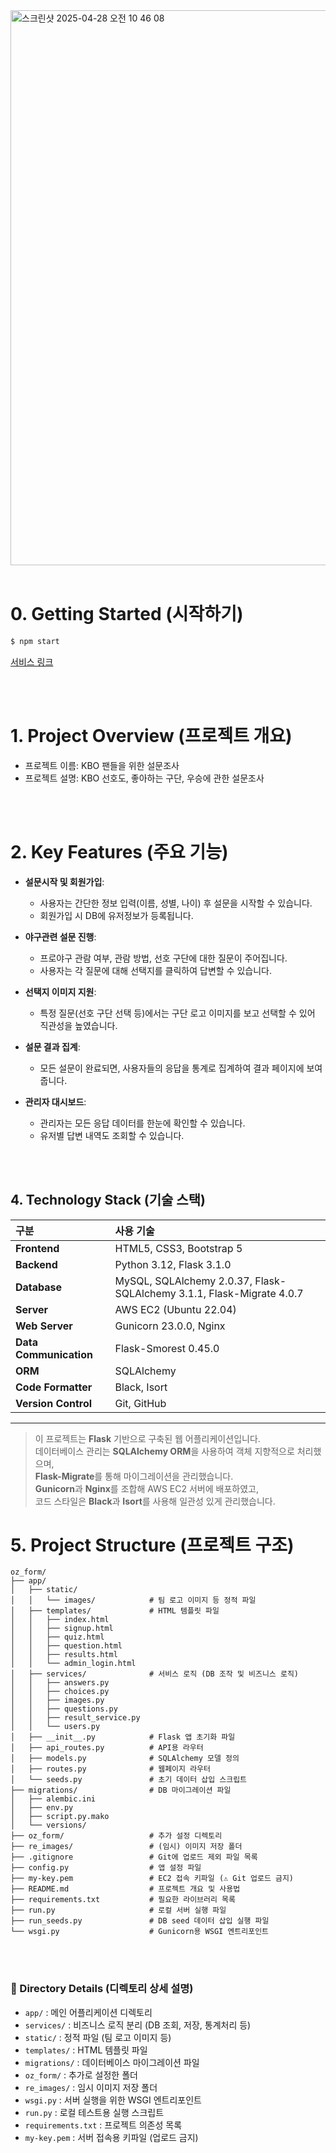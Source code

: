 <a href="https://club-project-one.vercel.app/" target="_blank">
<img width="888" alt="스크린샷 2025-04-28 오전 10 46 08" src="https://github.com/user-attachments/assets/ce54b510-a243-4467-a48f-b5786e5d002f" />

</a>

<br/>
<br/>

# 0. Getting Started (시작하기)
```bash
$ npm start
```
[서비스 링크](http://13.125.52.254/)

<br/>
<br/>

# 1. Project Overview (프로젝트 개요)
- 프로젝트 이름: KBO 팬들을 위한 설문조사
- 프로젝트 설명: KBO 선호도, 좋아하는 구단, 우승에 관한 설문조사

<br/>
<br/>

# 2. Key Features (주요 기능)
- **설문시작 및 회원가입**:
  - 사용자는 간단한 정보 입력(이름, 성별, 나이) 후 설문을 시작할 수 있습니다. 
  - 회원가입 시 DB에 유저정보가 등록됩니다.

- **야구관련 설문 진행**:
  - 프로야구 관람 여부, 관람 방법, 선호 구단에 대한 질문이 주어집니다.
  - 사용자는 각 질문에 대해 선택지를 클릭하여 답변할 수 있습니다.

- **선택지 이미지 지원**:
  - 특정 질문(선호 구단 선택 등)에서는 구단 로고 이미지를 보고 선택할 수 있어 직관성을 높였습니다.

- **설문 결과 집계**:
  - 모든 설문이 완료되면, 사용자들의 응답을 통계로 집계하여 결과 페이지에 보여줍니다.

- **관리자 대시보드**:
  - 관리자는 모든 응답 데이터를 한눈에 확인할 수 있습니다.
  - 유저별 답변 내역도 조회할 수 있습니다.

<br/>
<br/>

## 4. Technology Stack (기술 스택)

| 구분 | 사용 기술 |
|:---|:---|
| **Frontend** | HTML5, CSS3, Bootstrap 5 |
| **Backend** | Python 3.12, Flask 3.1.0 |
| **Database** | MySQL, SQLAlchemy 2.0.37, Flask-SQLAlchemy 3.1.1, Flask-Migrate 4.0.7 |
| **Server** | AWS EC2 (Ubuntu 22.04) |
| **Web Server** | Gunicorn 23.0.0, Nginx |
| **Data Communication** | Flask-Smorest 0.45.0 |
| **ORM** | SQLAlchemy |
| **Code Formatter** | Black, Isort |
| **Version Control** | Git, GitHub |

---

> 이 프로젝트는 **Flask** 기반으로 구축된 웹 어플리케이션입니다.  
> 데이터베이스 관리는 **SQLAlchemy ORM**을 사용하여 객체 지향적으로 처리했으며,  
> **Flask-Migrate**를 통해 마이그레이션을 관리했습니다.  
> **Gunicorn**과 **Nginx**를 조합해 AWS EC2 서버에 배포하였고,  
> 코드 스타일은 **Black**과 **Isort**를 사용해 일관성 있게 관리했습니다.


# 5. Project Structure (프로젝트 구조)
```plaintext
oz_form/
├── app/
│   ├── static/
│   │   └── images/            # 팀 로고 이미지 등 정적 파일
│   ├── templates/             # HTML 템플릿 파일
│   │   ├── index.html
│   │   ├── signup.html
│   │   ├── quiz.html
│   │   ├── question.html
│   │   ├── results.html
│   │   └── admin_login.html
│   ├── services/              # 서비스 로직 (DB 조작 및 비즈니스 로직)
│   │   ├── answers.py
│   │   ├── choices.py
│   │   ├── images.py
│   │   ├── questions.py
│   │   ├── result_service.py
│   │   └── users.py
│   ├── __init__.py            # Flask 앱 초기화 파일
│   ├── api_routes.py          # API용 라우터
│   ├── models.py              # SQLAlchemy 모델 정의
│   ├── routes.py              # 웹페이지 라우터
│   └── seeds.py               # 초기 데이터 삽입 스크립트
├── migrations/                # DB 마이그레이션 파일
│   ├── alembic.ini
│   ├── env.py
│   ├── script.py.mako
│   └── versions/
├── oz_form/                   # 추가 설정 디렉토리
├── re_images/                 # (임시) 이미지 저장 폴더
├── .gitignore                 # Git에 업로드 제외 파일 목록
├── config.py                  # 앱 설정 파일
├── my-key.pem                 # EC2 접속 키파일 (⚠️ Git 업로드 금지)
├── README.md                  # 프로젝트 개요 및 사용법
├── requirements.txt           # 필요한 라이브러리 목록
├── run.py                     # 로컬 서버 실행 파일
├── run_seeds.py               # DB seed 데이터 삽입 실행 파일
└── wsgi.py                    # Gunicorn용 WSGI 엔트리포인트

```

<br/>
<br/>

### 📁 Directory Details (디렉토리 상세 설명)

- `app/` : 메인 어플리케이션 디렉토리
- `services/` : 비즈니스 로직 분리 (DB 조회, 저장, 통계처리 등)
- `static/` : 정적 파일 (팀 로고 이미지 등)
- `templates/` : HTML 템플릿 파일
- `migrations/` : 데이터베이스 마이그레이션 파일
- `oz_form/` : 추가로 설정한 폴더
- `re_images/` : 임시 이미지 저장 폴더
- `wsgi.py` : 서버 실행을 위한 WSGI 엔트리포인트
- `run.py` : 로컬 테스트용 실행 스크립트
- `requirements.txt` : 프로젝트 의존성 목록
- `my-key.pem` : 서버 접속용 키파일 (업로드 금지)
